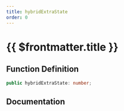 ```yaml
---
title: hybridExtraState
order: 0
---
```


# {{ $frontmatter.title }}

## Function Definition

```ts
public hybridExtraState: number;
```

## Documentation

<!--@include: ./parts/hybridExtraState.md-->
